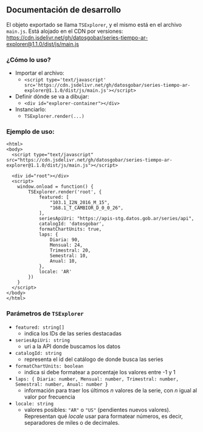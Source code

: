 ## Documentación de desarrollo

El objeto exportado se llama `TSExplorer`, y el mismo está en el archivo `main.js`.
Está alojado en el CDN por versiones: https://cdn.jsdelivr.net/gh/datosgobar/series-tiempo-ar-explorer@1.1.0/dist/js/main.js

### ¿Cómo lo uso?
- Importar el archivo:
  - `<script type='text/javascript' src='https://cdn.jsdelivr.net/gh/datosgobar/series-tiempo-ar-explorer@1.1.0/dist/js/main.js'></script>`
- Definir dónde se va a dibujar:
  - `<div id="explorer-container"></div>`
- Instanciarlo:
  - `TSExplorer.render(...)`

### Ejemplo de uso:
```
<html>
<body>
  <script type="text/javascript" src="https://cdn.jsdelivr.net/gh/datosgobar/series-tiempo-ar-explorer@1.1.0/dist/js/main.js"></script>

  <div id="root"></div>
  <script>
    window.onload = function() {
        TSExplorer.render('root', {
            featured: [
                "103.1_I2N_2016_M_15",
                "168.1_T_CAMBIOR_D_0_0_26",
            ],
            seriesApiUri: "https://apis-stg.datos.gob.ar/series/api",
            catalogId: 'datosgobar',
            formatChartUnits: true,
            laps: {
                Diaria: 90,
                Mensual: 24,
                Trimestral: 20,
                Semestral: 10,
                Anual: 10,
            },
            locale: 'AR'
        })
    }
  </script>
</body>
</html>
```

### Parámetros de `TSExplorer`
- `featured: string[]`
  - indica los IDs de las series destacadas
- `seriesApiUri: string`
  - uri a la API donde buscamos los datos
- `catalogId: string`
  - representa el id del catálogo de donde busca las series
- `formatChartUnits: boolean`
  - indica si debe formatear a porcentaje los valores entre -1 y 1
- `laps: { Diaria: number, Mensual: number, Trimestral: number, Semestral: number, Anual: number }`
  - información para traer los últimos _n_ valores de la serie, con _n_ igual al valor por frecuencia
- `locale: string`
  - valores posibles: `"AR"` o `"US"` (pendientes nuevos valores). Representan qué _locale_ usar para formatear números, es decir, separadores de miles o de decimales.
